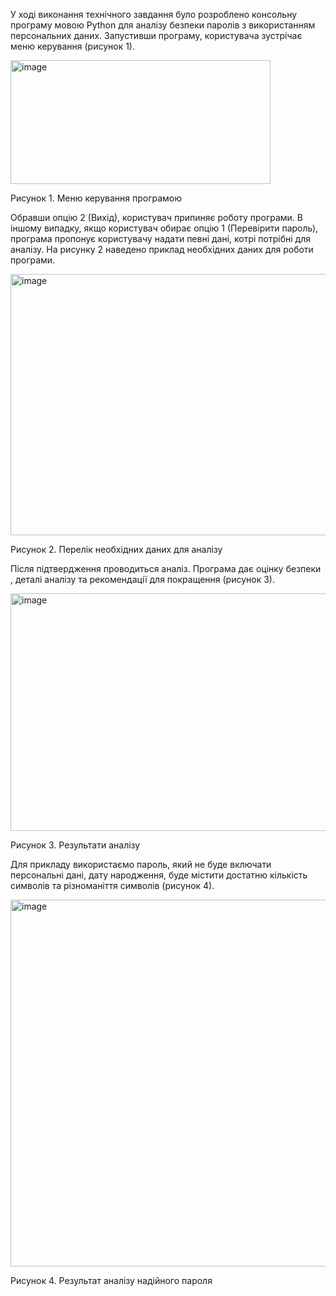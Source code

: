 
У ході виконання технічного завдання було розроблено консольну програму мовою Python для аналізу безпеки паролів з використанням персональних даних.
Запустивши програму, користувача зустрічає меню керування (рисунок 1).

<img width="416" height="198" alt="image" src="https://github.com/user-attachments/assets/2a26a913-c672-448c-9aa0-ccc02bca8025" />

Рисунок 1. Меню керування програмою

Обравши опцію 2 (Вихід), користувач припиняє роботу програми. В іншому випадку, якщо користувач обирає опцію 1 (Перевірити пароль), програма пропонує користувачу надати певні дані, котрі потрібні для аналізу. На рисунку 2 наведено приклад необхідних даних для роботи програми.

<img width="599" height="418" alt="image" src="https://github.com/user-attachments/assets/bab235c4-9bd5-4def-80a9-9590810cad84" />

Рисунок 2. Перелік необхідних даних для аналізу

Після підтвердження проводиться аналіз. Програма дає оцінку безпеки , деталі аналізу та рекомендації для покращення (рисунок 3). 

<img width="822" height="380" alt="image" src="https://github.com/user-attachments/assets/cb20999d-5609-4c2c-8bcc-56715169f54f" />

Рисунок 3. Результати аналізу

Для прикладу використаємо пароль, який не буде включати персональні дані, дату народження, буде містити достатню кількість символів та різноманіття символів (рисунок 4).

<img width="511" height="587" alt="image" src="https://github.com/user-attachments/assets/a0af150c-f3a4-4f77-8737-23477feba968" />

Рисунок 4. Результат аналізу надійного пароля
